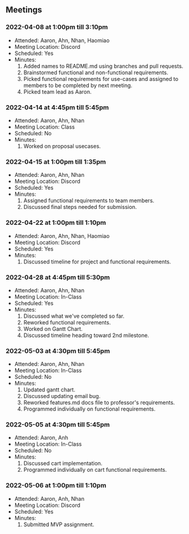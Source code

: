 ## Meetings

### 2022-04-08 at 1:00pm till 3:10pm
- Attended: Aaron, Ahn, Nhan, Haomiao
- Meeting Location: Discord
- Scheduled: Yes
- Minutes:
  1. Added names to README.md using branches and pull requests.
  2. Brainstormed functional and non-functional requirements.
  3. Picked functional requirements for use-cases and assigned to members to be completed by next meeting.
  4. Picked team lead as Aaron.

### 2022-04-14 at 4:45pm till 5:45pm
- Attended: Aaron, Ahn, Nhan
- Meeting Location: Class
- Scheduled: No
- Minutes:
  1. Worked on proposal usecases.

### 2022-04-15 at 1:00pm till 1:35pm
- Attended: Aaron, Ahn, Nhan
- Meeting Location: Discord
- Scheduled: Yes
- Minutes:
  1. Assigned functional requirements to team members.
  2. Discussed final steps needed for submission.

### 2022-04-22 at 1:00pm till 1:10pm
- Attended: Aaron, Ahn, Nhan, Haomiao
- Meeting Location: Discord
- Scheduled: Yes
- Minutes:
  1. Discussed timeline for project and functional requirements.

### 2022-04-28 at 4:45pm till 5:30pm
- Attended: Aaron, Ahn, Nhan
- Meeting Location: In-Class
- Scheduled: Yes
- Minutes:
  1. Discussed what we've completed so far.
  2. Reworked functional requirements.
  3. Worked on Gantt Chart.
  4. Discussed timeline heading toward 2nd milestone.

### 2022-05-03 at 4:30pm till 5:45pm
- Attended: Aaron, Ahn, Nhan
- Meeting Location: In-Class
- Scheduled: No
- Minutes:
  1. Updated gantt chart.
  2. Discussed updating email bug.
  3. Reworked features.md docs file to professor's requirements.
  4. Programmed individually on functional requirements.

### 2022-05-05 at 4:30pm till 5:45pm
- Attended: Aaron, Anh
- Meeting Location: In-Class
- Scheduled: No
- Minutes:
  1. Discussed cart implementation.
  2. Programmed individually on cart functional requirements.

### 2022-05-06 at 1:00pm till 1:10pm
- Attended: Aaron, Anh, Nhan
- Meeting Location: Discord
- Scheduled: Yes
- Minutes:
  1. Submitted MVP assignment.
